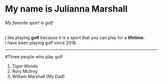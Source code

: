 # My name is Julianna Marshall
###### My favorite sport is golf

I like playing **golf** because it is a sport that you can play for a **lifetime**.<br>I have been playing golf since 2018.

---

#Three people who play golf
1. Tiger Woods
2. Rory McIlroy
3. William Marshall (My Dad)